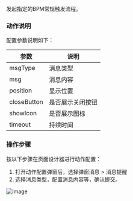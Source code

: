 发起指定的BPM常规触发流程。

### 动作说明

配置参数说明如下：

| 参数	| 说明	|
|  ----  | ----  |
| msgType	| 消息类型|
| msg	| 消息内容|
| position	| 显示位置|
| closeButton	| 是否展示关闭按钮|
| showIcon	| 是否展示图标|
| timeout	| 持续时间|

### 操作步骤
按以下步骤在页面设计器进行动作配置：
1. 打开动作配置弹窗后，选择弹窗消息 > 消息提醒
2. 选择消息类型，配置消息内容等，确认提交。

![image](/img/页面设计/设计器/通用机制/配置事件交互/b0a215631af9fc6d83b478f5c.png)
